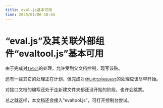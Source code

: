 ```yaml
---
title: eval.js基本可用
time: 2025/01/06-10:44
---
```


# “eval.js”及其关联外部组件“evaltool.js”基本可用

由于完成对[`fetch`](https://developer.mozilla.org/zh-CN/docs/Web/API/WorkerGlobalScope/fetch)的处理，允许受到父文档控制，现写该贴。

还有一些其它的处理正在计划，但完成对[`XMLHttpRequest`](https://developer.mozilla.org/zh-CN/docs/Web/API/XMLHttpRequest)的处理应该尽早开始。

对接口文档的编写还处于连新建文件夹都还没开始的阶段，也许会跳票。

总之就这样，本文档还会接入“evaltool.js”，可打开控制台尝试。

<script src="/js/evaltool.js"></script>
<script>const docEval=new DocsEval();</script>
